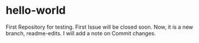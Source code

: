 # hello-world
First Repository for testing.
First Issue will be closed soon.
Now, it is a new branch, readme-edits.
I will add a note on Commit changes.
